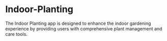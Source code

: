 # Indoor-Planting
The Indoor Planting app is designed to enhance the indoor gardening experience by providing users with comprehensive plant management and care tools. 
